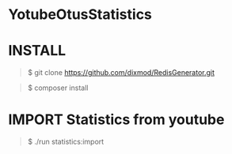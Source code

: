 # YotubeOtusStatistics

# INSTALL
> $ git clone https://github.com/dixmod/RedisGenerator.git

> $ composer install

# IMPORT Statistics from youtube
> $ ./run statistics:import